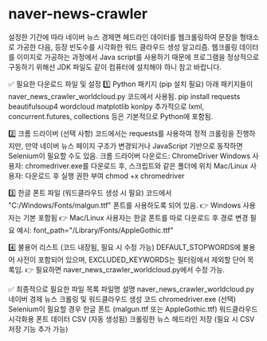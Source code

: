 # naver-news-crawler
설정한 기간에 따라 네이버 뉴스 경제면 헤드라인 데이터를 웹크롤링하여 문장을 형태소로 가공한 다음, 등장 빈도수를 시각화한 워드 클라우드 생성 알고리즘.
웹크롤링 데이터를 이미지로 가공하는 과정에서 Java script를 사용하기 때문에 프로그램을 정상적으로 구동하기 위해선 JDK 파일도 같이 컴퓨터에 설치해야 하니 참고 바랍니다.

✅ 필요한 다운로드 파일 및 설정
1️⃣ Python 패키지 (pip 설치 필요)
아래 패키지들이 naver_news_crawler_worldcloud.py 코드에서 사용됨.
pip install requests beautifulsoup4 wordcloud matplotlib konlpy
추가적으로 lxml, concurrent.futures, collections 등은 기본적으로 Python에 포함됨.

2️⃣ 크롬 드라이버 (선택 사항)
코드에서는 requests를 사용하여 정적 크롤링을 진행하지만, 만약 네이버 뉴스 페이지 구조가 변경되거나 JavaScript 기반으로 동작하면 Selenium이 필요할 수도 있음.
크롬 드라이버 다운로드: ChromeDriver
Windows 사용자: chromedriver.exe를 다운로드 후, 스크립트와 같은 폴더에 위치
Mac/Linux 사용자: 다운로드 후 실행 권한 부여
chmod +x chromedriver

3️⃣ 한글 폰트 파일 (워드클라우드 생성 시 필요)
코드에서 "C:/Windows/Fonts/malgun.ttf" 폰트를 사용하도록 되어 있음.
👉 Windows 사용자는 기본 포함됨
👉 Mac/Linux 사용자는 한글 폰트를 따로 다운로드 후 경로 변경 필요
예시: font_path="/Library/Fonts/AppleGothic.ttf"

4️⃣ 불용어 리스트 (코드 내장됨, 필요 시 수정 가능)
DEFAULT_STOPWORDS에 불용어 사전이 포함되어 있으며,
EXCLUDED_KEYWORDS는 필터링에서 제외할 단어 목록임.
👉 필요하면 naver_news_crawler_worldcloud.py에서 수정 가능.

✅ 최종적으로 필요한 파일 목록
파일명	설명
naver_news_crawler_worldcloud.py	네이버 경제 뉴스 크롤링 및 워드클라우드 생성 코드
chromedriver.exe (선택)	Selenium이 필요할 경우
한글 폰트 (malgun.ttf 또는 AppleGothic.ttf)	워드클라우드 시각화용 폰트
데이터 CSV (자동 생성됨)	크롤링한 뉴스 헤드라인 저장 (필요 시 CSV 저장 기능 추가 가능)
